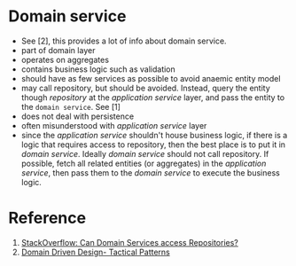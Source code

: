 # Domain service

- See [2], this provides a lot of info about domain service.
- part of domain layer
- operates on aggregates
- contains business logic such as validation
- should have as few services as possible to avoid anaemic entity model
- may call repository, but should be avoided. Instead, query the entity though _repository_ at the _application service_ layer, and pass the entity to the `domain service`. See [1]
- does not deal with persistence
- often misunderstood with _application service_ layer
- since the _application service_ shouldn't house business logic, if there is a logic that requires access to repository, then the best place is to put it in _domain service_. Ideally _domain service_ should not call repository. If possible, fetch all related entities (or aggregates) in the _application service_, then pass them to the _domain service_ to execute the business logic.


# Reference

1. [StackOverflow: Can Domain Services access Repositories?](https://stackoverflow.com/questions/26930131/can-domain-services-access-repositories)
2. [Domain Driven Design- Tactical Patterns](http://domaindrivendesigns.blogspot.com/2018/11/domain-services-domain-model-domain.html?m=0)
